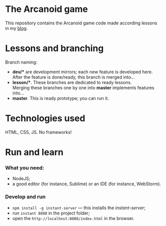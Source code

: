 # The Arcanoid game
This repository contains the Arcanoid game code made according lessons in my [blog](https://codedoc255.wordpress.com/).

# Lessons and branching
Branch naming:
- **dev/&#42;** are development mirrors; each new feature is developed here.  
   After the feature is done/ready, this branch is merged into...
- **lesson/&#42;**. These branches are dedicated to ready lessons.  
   Merging these branches one by one into **master** implements features into...
- **master**. This is ready prototype; you can run it.

# Technologies used
HTML, CSS, JS. No frameworks!

# Run and learn
### What you need:
- NodeJS;
- a good editor (for instance, Sublime) or an IDE (for instance, WebStorm).

### Develop and run
- `npm install -g instant-server` &mdash; this installs the _instant-server_;
- run `instant 8080` in the project folder;
- open the `http://localhost:8080/index.html` in the browser.
